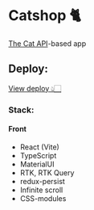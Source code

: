 # Catshop 🐈

[The Cat API](https://thecatapi.com/)-based app

## Deploy:

[View deploy 👆🏻](https://alyonium.github.io/catshop)

### Stack:

#### Front

- React (Vite)
- TypeScript
- MaterialUI
- RTK, RTK Query
- redux-persist
- Infinite scroll
- CSS-modules
